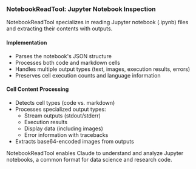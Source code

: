 ### NotebookReadTool: Jupyter Notebook Inspection

NotebookReadTool specializes in reading Jupyter notebook (.ipynb) files and extracting their contents with outputs.

#### Implementation

- Parses the notebook's JSON structure
- Processes both code and markdown cells
- Handles multiple output types (text, images, execution results, errors)
- Preserves cell execution counts and language information

#### Cell Content Processing

- Detects cell types (code vs. markdown)
- Processes specialized output types:
  - Stream outputs (stdout/stderr)
  - Execution results
  - Display data (including images)
  - Error information with tracebacks
- Extracts base64-encoded images from outputs

NotebookReadTool enables Claude to understand and analyze Jupyter notebooks, a common format for data science and research code.


